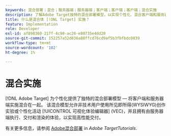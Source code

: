 ```yaml
---
keywords: 混合部署；混合；服务器端；服务器端；客户端；客户端；客户端；混合实施
description: 了解Adobe Target独特的混合部署模型，以实现个性化、混合客户端和服务器端实施。
title: 什么是混合体 [!DNL Target] 实施？
feature: Implementation
role: Developer
exl-id: af898360-217f-4c90-ac26-e80735e4dd20
source-git-commit: 152257a52d836a88ffcd76cd9af5b3fbfbdc0839
workflow-type: tm+mt
source-wordcount: '102'
ht-degree: 1%

---
```


# 混合实施

[!DNL Adobe Target] 为个性化提供了独特的混合部署模型 — 将客户端和服务器端实施混合在一起。 该混合模型允许非技术用户使用所见即所得(WYSIWYG)创作实验或个性化活动 [!UICONTROL 可视化体验编辑器] (VEC)，并且拥有由服务器端执行、交付和渲染的体验，以实现高性能交付。

有关更多信息，请参阅 [Adobe混合部署](https://experienceleague.adobe.com/docs/target-learn/tutorials/implementation/hybrid-deployment.html) in *Adobe TargetTutorials*.
